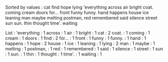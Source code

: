 Sorted by values :
cat find hope lying 'everything across air bright coat. coming cream doors for... front funny funny. hand happens house ice leaning man maybe melting postman, red remembered said silence street sun sun. thin thought time'. waiting 

List :
'everything : 1
across : 1
air : 1
bright : 1
cat : 2
coat. : 1
coming : 1
cream : 1
doors : 1
find : 2
for... : 1
front : 1
funny : 1
funny. : 1
hand : 1
happens : 1
hope : 2
house : 1
ice : 1
leaning : 1
lying : 2
man : 1
maybe : 1
melting : 1
postman, : 1
red : 1
remembered : 1
said : 1
silence : 1
street : 1
sun : 1
sun. : 1
thin : 1
thought : 1
time'. : 1
waiting : 1

